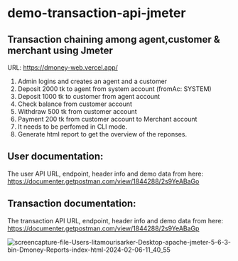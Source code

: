 # demo-transaction-api-jmeter
## Transaction chaining among agent,customer & merchant using Jmeter

URL: https://dmoney-web.vercel.app/

1. Admin logins and creates an agent and a customer
2. Deposit 2000 tk to agent from system account (fromAc: SYSTEM)
3. Deposit 1000 tk to customer from agent account
4. Check balance from customer account
5. Withdraw 500 tk from customer account
6. Payment 200 tk from customer account to Merchant account
7. It needs to be perfomed in CLI mode.
8. Generate html report to get the overview of the reponses.

## User documentation:
The user API URL, endpoint, header info and demo data from here:
https://documenter.getpostman.com/view/1844288/2s9YeABaGo

## Transaction documentation:
The transaction API URL, endpoint, header info and demo data from here:
https://documenter.getpostman.com/view/1844288/2s9YeABaGp



![screencapture-file-Users-litamourisarker-Desktop-apache-jmeter-5-6-3-bin-Dmoney-Reports-index-html-2024-02-06-11_40_55](https://github.com/litamouri/demo-transaction-api-jmeter/assets/106230174/50da4089-c777-4cf6-8d62-4884c52c6c4b)
